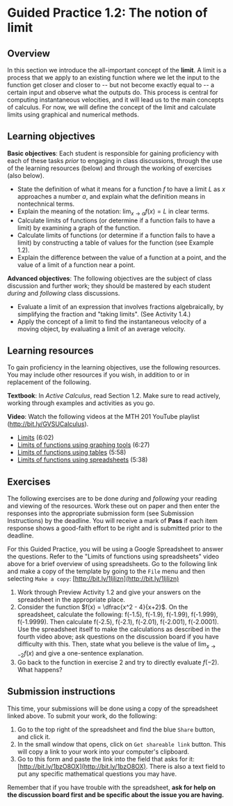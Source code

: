 # Guided Practice 1.2: The notion of limit	

## Overview

In this section we introduce the all-important concept of the **limit**. A limit is a process that we apply to an existing function where we let the input to the function get closer and closer to -- but not become exactly equal to -- a certain input and observe what the outputs do. This process is central for computing instantaneous velocities, and it will lead us to the main concepts of calculus. For now, we will define the concept of the limit and calculate limits using graphical and numerical methods. 

## Learning objectives

__Basic objectives__: Each student is responsible for gaining proficiency with each of these tasks _prior_ to engaging in class discussions, through the use of the learning resources (below) and through the working of exercises (also below). 

* State the definition of what it means for a function $f$ to have a limit $L$ as $x$ approaches a number $a$, and explain what the definition means in nontechnical terms. 
* Explain the meaning of the notation: $\displaystyle{\lim_{x \rightarrow a} f(x) = L}$ in clear terms. 
* Calculate limits of functions (or determine if a function fails to have a limit) by examining a graph of the function. 
* Calculate limits of functions (or determine if a function fails to have a limit) by constructing a table of values for the function (see Example 1.2).
* Explain the difference between the value of a function at a point, and the value of a limit of a function near a point.

__Advanced objectives__: The following objectives are the subject of class discussion and further work; they should be mastered by each student _during_ and _following_ class discussions. 

* Evaluate a limit of an expression that involves fractions algebraically, by simplifying the fraction and "taking limits". (See Activity 1.4.) 
* Apply the concept of a limit to find the instantaneous velocity of a moving object, by evaluating a limit of an average velocity. 

## Learning resources 

To gain proficiency in the learning objectives, use the following resources. You may include other resources if you wish, in addition to or in replacement of the following. 

__Textbook__: In _Active Calculus_, read Section 1.2. Make sure to read actively, working through examples and activities as you go. 

__Video__: Watch the following videos at the MTH 201 YouTube playlist (http://bit.ly/GVSUCalculus). 

- [Limits](http://www.youtube.com/watch?v=GZzJOAUOqLI) (6:02)
- [Limits of functions using graphing tools](http://www.youtube.com/watch?v=5TFu_sh_orM) (6:27)
- [Limits of functions using tables](http://www.youtube.com/watch?v=GdBIiRzaTAQ) (5:58) 
- [Limits of functions using spreadsheets](http://www.youtube.com/watch?v=uAepmkpG34A) (5:38)

## Exercises

The following exercises are to be done _during_ and _following_ your reading and viewing of the resources. Work these out on paper and then enter the responses into the appropriate submission form (see Submission Instructions) by the deadline. You will receive a mark of __Pass__ if each item response shows a good-faith effort to be right and is submitted prior to the deadline. 

For this Guided Practice, you will be using a Google Spreadsheet to answer the questions. Refer to the "Limits of functions using spreadsheets" video above for a brief overview of using spreadsheets. Go to the following link and make a copy of the template by going to the `File` menu and then selecting `Make a copy`: [http://bit.ly/1Ijlizn](http://bit.ly/1Ijlizn)

1. Work through Preview Activity 1.2 and give your answers on the spreadsheet in the appropriate place. 
2. Consider the function $f(x) = \dfrac{x^2 - 4}{x+2}$. On the spreadsheet, calculate the following: f(-1.5), f(-1.9), f(-1.99), f(-1.999), f(-1.9999). Then calculate f(-2.5), f(-2.1), f(-2.01), f(-2.001), f(-2.0001). Use the spreadsheet itself to make the calculations as described in the fourth video above; ask questions on the discussion board if you have difficulty with this. Then, state what you believe is the value of $\displaystyle{\lim_{x \to -2} f(x)}$ and give a one-sentence explanation.
3. Go back to the function in exercise 2 and try to directly evaluate $f(-2)$. What happens?


## Submission instructions

This time, your submissions will be done using a copy of the spreadsheet linked above. To submit your work, do the following: 

1. Go to the top right of the spreadsheet and find the blue `Share` button, and click it. 
2. In the small window that opens, click on `Get shareable link` button. This will copy a link to your work into your computer's clipboard.
3. Go to this form and paste the link into the field that asks for it: [http://bit.ly/1bzO8OX](http://bit.ly/1bzO8OX). There is also a text field to put any specific mathematical questions you may have. 

Remember that if you have trouble with the spreadsheet, __ask for help on the discussion board first and be specific about the issue you are having.__
